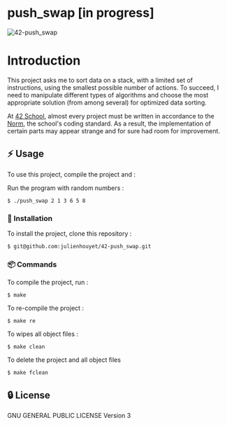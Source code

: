 # push_swap [in progress]

![42-push_swap](https://socialify.git.ci/julienhouyet/42-push_swap/image?logo=https%3A%2F%2Fgithub.com%2Fayogun%2F42-project-badges%2Fraw%2Fmain%2Fbadges%2Fpush_swapm.png&name=1&owner=1&pattern=Circuit%20Board&theme=Auto)

# Introduction

This project asks me to sort data on a stack, with a limited set of instructions, using the smallest possible number of actions. To succeed, I need to manipulate different types of algorithms and choose the most appropriate solution (from among several) for optimized data sorting.

At [42 School](https://github.com/42School), almost every project must be written in accordance to the [Norm](https://github.com/42School/norminette/blob/master/pdf/en.norm.pdf), the school's coding standard. As a result, the implementation of certain parts may appear strange and for sure had room for improvement.

## :zap: Usage

To use this project, compile the project and :

Run the program with random numbers :

```shell
$ ./push_swap 2 1 3 6 5 8
```

###  :electric_plug: Installation

To install the project, clone this repository :

```shell
$ git@github.com:julienhouyet/42-push_swap.git
```

###  :package: Commands

To compile the project, run :

```shell
$ make
```

To re-compile the project  :

```shell
$ make re
```

To wipes all object files :

```shell
$ make clean
```

To delete the project and all object files

```shell
$ make fclean
```

##  :lock: License

GNU GENERAL PUBLIC LICENSE
Version 3